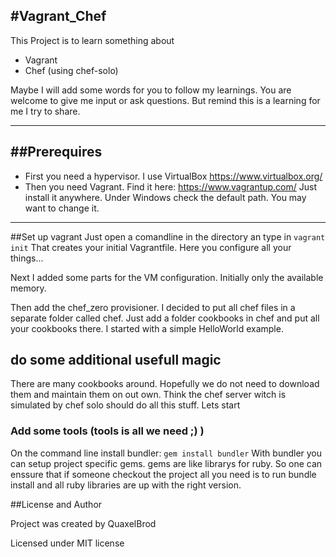 #Vagrant_Chef
---

This Project is to learn something about
- Vagrant
- Chef (using chef-solo)

Maybe I will add some words for you to follow my learnings. You are welcome to give me input or ask questions.
But remind this is a learning for me I try to share.

---

##Prerequires
---

- First you need a hypervisor. I use VirtualBox https://www.virtualbox.org/ 
- Then you need Vagrant. Find it here: https://www.vagrantup.com/ Just install it anywhere. Under Windows check the default path. You may want to change it. 

---

##Set up vagrant
Just open a comandline in the directory an type in 
`vagrant init`
That creates your initial Vagrantfile. Here you configure all your things...

Next I added some parts for the VM configuration. Initially only the available memory.

Then add the chef_zero provisioner. I decided to put all chef files in a separate folder called chef.
Just add a folder cookbooks in chef and put all your cookbooks there. I started with a simple HelloWorld example.

## do some additional usefull magic
There are many cookbooks around. Hopefully we do not need to download them and maintain them on out own. Think the chef server
witch is simulated by chef solo should do all this stuff.
Lets start
### Add some tools (tools is all we need ;) )
On the command line install bundler:
`gem install bundler`
With bundler you can setup project specific gems. gems are like librarys for ruby. So one can enssure that if someone 
checkout the project all you need is to run bundle install and all ruby libraries are up with the right version.


##License and Author

Project was created by QuaxelBrod

Licensed under MIT license
